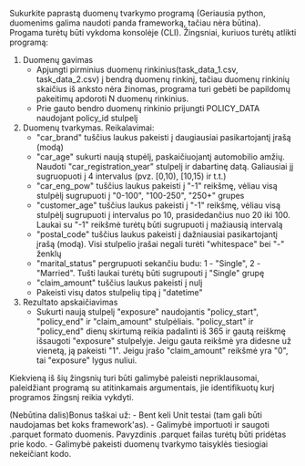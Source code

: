 Sukurkite paprastą duomenų tvarkymo programą (Geriausia python, duomenims galima naudoti panda frameworką, tačiau nėra būtina). Progama turėtų būti vykdoma konsolėje (CLI).
Žingsniai, kuriuos turėtų atlikti programą:
1) Duomenų gavimas
	- Apjungti pirminius duomenų rinkinius(task_data_1.csv, task_data_2.csv) į bendrą duomenų rinkinį, tačiau duomenų rinkinių skaičius iš anksto nėra žinomas, programa  turi gebėti be papildomų pakeitimų apdoroti N duomenų rinkinius.
	- Prie gauto bendro duomenų rinkinio prijungti POLICY_DATA naudojant policy_id stulpelį
2) Duomenų tvarkymas. Reikalavimai:
	- "car_brand" tuščius laukus pakeisti į daugiausiai pasikartojantį įrašą (modą)
	- "car_age" sukurti naują stupėlį, paskaičiuojantį automobilio amžių. Naudoti "car_registration_year" stulpelį ir dabartinę datą. Galiausiai jį sugruopuoti į 4 intervalus (pvz. [0,10), [10,15) ir t.t.)
	- "car_eng_pow" tuščius laukus pakeisti į "-1" reikšmę, vėliau visą stulpėlį sugrupuoti į "0-100", "100-250", "250+" grupes
	- "customer_age" tuščius laukus pakeisti į "-1" reikšmę, vėliau visą stulpėlį sugrupuoti į intervalus po 10, prasidedančius nuo 20 iki 100. Laukai su "-1" reikšmė turėtų būti sugrupuoti į mažiausią intervalą
	- "postal_code" tuščius laukus pakeisti į dažniausiai pasikartojantį įrašą (modą). Visi stulpelio įrašai negali turėti "whitespace" bei "-" ženklų
	- "marital_status" pergrupuoti sekančiu budu: 1 - "Single", 2 - "Married". Tušti laukai turėtų būti sugrupouti į "Single" grupę
	- "claim_amount" tuščius laukus pakeisti į nulį
	- Pakeisti visų datos stulpelių tipą į "datetime"
3) Rezultato apskaičiavimas
	- Sukurti naują stulpelį "exposure" naudojantis "policy_start", "policy_end" ir "claim_amount" stulpėliais. "policy_start" ir "policy_end" dienų skirtumą reikia padalinti iš 365 ir gautą reiškmę išsaugoti "exposure" stulpelyje. Jeigu gauta reikšmė yra didesne už vienetą, ją pakeisti "1". Jeigu įrašo "claim_amount" reikšmė yra "0", tai "exposure" lygus nuliui.

Kiekvieną iš šių žingsnių turi būti galimybė paleisti nepriklausomai, paleidžiant programą su atitinkamais argumentais, jie identifikuotų kurį programos žingsnį reikia vykdyti.


(Nebūtina dalis)Bonus taškai už:
	- Bent keli Unit testai (tam gali būti naudojamas bet koks framework'as).
	- Galimybė importuoti ir saugoti .parquet formato duomenis. Pavyzdinis .parquet failas turėtų būti pridėtas prie kodo.
	- Galimybė pakeisti duomenų tvarkymo taisyklės tiesiogiai nekeičiant kodo.


